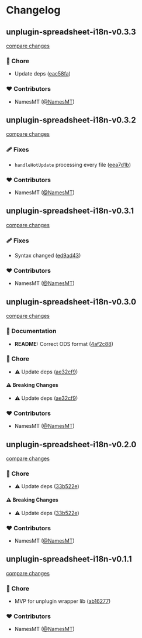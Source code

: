 # Changelog


## unplugin-spreadsheet-i18n-v0.3.3

[compare changes](https://github.com/namesmt/spreadsheet-i18n--mono/compare/unplugin-spreadsheet-i18n-v0.3.2...unplugin-spreadsheet-i18n-v0.3.3)

### 🏡 Chore

- Update deps ([eac58fa](https://github.com/namesmt/spreadsheet-i18n--mono/commit/eac58fa))

### ❤️ Contributors

- NamesMT ([@NamesMT](https://github.com/NamesMT))

## unplugin-spreadsheet-i18n-v0.3.2

[compare changes](https://github.com/namesmt/spreadsheet-i18n--mono/compare/unplugin-spreadsheet-i18n-v0.3.1...unplugin-spreadsheet-i18n-v0.3.2)

### 🩹 Fixes

- `handleHotUpdate` processing every file ([eea7d1b](https://github.com/namesmt/spreadsheet-i18n--mono/commit/eea7d1b))

### ❤️ Contributors

- NamesMT ([@NamesMT](https://github.com/NamesMT))

## unplugin-spreadsheet-i18n-v0.3.1

[compare changes](https://github.com/namesmt/spreadsheet-i18n--mono/compare/unplugin-spreadsheet-i18n-v0.3.0...unplugin-spreadsheet-i18n-v0.3.1)

### 🩹 Fixes

- Syntax changed ([ed9ad43](https://github.com/namesmt/spreadsheet-i18n--mono/commit/ed9ad43))

### ❤️ Contributors

- NamesMT ([@NamesMT](https://github.com/NamesMT))

## unplugin-spreadsheet-i18n-v0.3.0

[compare changes](https://github.com/namesmt/spreadsheet-i18n--mono/compare/unplugin-spreadsheet-i18n-v0.2.0...unplugin-spreadsheet-i18n-v0.3.0)

### 📖 Documentation

- **README:** Correct ODS format ([4af2c88](https://github.com/namesmt/spreadsheet-i18n--mono/commit/4af2c88))

### 🏡 Chore

- ⚠️  Update deps ([ae32cf9](https://github.com/namesmt/spreadsheet-i18n--mono/commit/ae32cf9))

#### ⚠️ Breaking Changes

- ⚠️  Update deps ([ae32cf9](https://github.com/namesmt/spreadsheet-i18n--mono/commit/ae32cf9))

### ❤️ Contributors

- NamesMT ([@NamesMT](https://github.com/NamesMT))

## unplugin-spreadsheet-i18n-v0.2.0

[compare changes](https://github.com/namesmt/spreadsheet-i18n--mono/compare/unplugin-spreadsheet-i18n-v0.1.1...unplugin-spreadsheet-i18n-v0.2.0)

### 🏡 Chore

- ⚠️  Update deps ([33b522e](https://github.com/namesmt/spreadsheet-i18n--mono/commit/33b522e))

#### ⚠️ Breaking Changes

- ⚠️  Update deps ([33b522e](https://github.com/namesmt/spreadsheet-i18n--mono/commit/33b522e))

### ❤️ Contributors

- NamesMT ([@NamesMT](https://github.com/NamesMT))

## unplugin-spreadsheet-i18n-v0.1.1

[compare changes](https://github.com/namesmt/spreadsheet-i18n--mono/compare/main...unplugin-spreadsheet-i18n-v0.1.1)

### 🏡 Chore

- MVP for unplugin wrapper lib ([ab16277](https://github.com/namesmt/spreadsheet-i18n--mono/commit/ab16277))

### ❤️ Contributors

- NamesMT ([@NamesMT](https://github.com/NamesMT))

